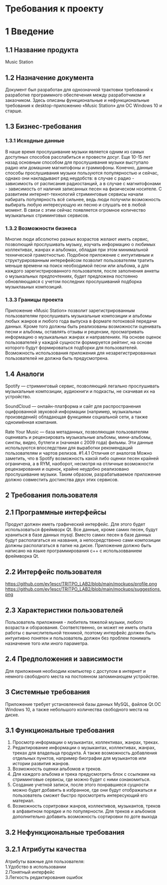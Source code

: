 # Требования к проекту 
# 1 Введение
## 1.1 Название продукта 
Music Station
## 1.2 Назначение документа
Документ был разработан для однозначной трактовки требований к разработке программного обеспечения между разработчиком и заказчиком. Здесь описаны функциональные и нефункциональные требования к desktop-приложению «Music Station» для OC Windows 10  и старше. 
## 1.3 Бизнес-требования
### 1.3.1 Исходные данные
В наше время прослушивание музыки является одним из самых доступных способов расслабиться и провести досуг. Еще 10-15 лет назад основным способом для прослушивания музыки выступало радио или домашние магнитофоны и граммофоны. Конечно, данные способы прослушивания музыки пользуются популярностью и сейчас, однако они накладывают ряд неудобств: в случае с радио - зависимость от расписания радиостанций, а в случае с магнитофонами - зависимость от наличия записанных песен на физическом носителе. С развитием интернет-технологий стриминговые сервисы начали набирать популярность всё сильнее, ведь люди получили возможность выбирать любую интересующую их песню и слушать ее в любой момент. В связи с этим сейчас появляется огромное количество музыкальных стриминговых сервисов.
### 1.3.2 Возможности бизнеса
Многие люди абсолютно разных возрастов желают иметь сервис, позволющий прослушивать музыку, изучать информацию о любимых коллективах, жанрах и альбомах, обладая при этом минимальной технической грамотностью. Подобное приложение с интуитивным и структурированным интерефейсом позволит пользователям тратить меньше времени на поиск необходимой песни или альбома, а для каждого зарегистрированного пользователя, после заполнения анкеты о музыкальных предпочтениях, будет предложена постоянно обновляющаяся с учетом последних прослушиваний подборка музыклаьных композиций.
### 1.3.3 Границы проекта
Приложение «Music Station» позволит зарегистрированным пользователям прослушивать музыкальные композиции и альбомы любых жанров и любого года выпуска в формате потоковой передачи данных. Кроме того должны быть реализованы возможности оценивать песни и альбомы, оставлять отзывы и рецензии, просматривать информацию о музыкальных жанрах и направлениях. На основе оценок пользователей у каждой сущности формируется рейтинг, на основе которого будут формироваться подборки для пользователей. Возможность использования приложения для незарегистрированных пользователей не должна быть предусмотрена.
## 1.4 Аналоги 
Spotify — стриминговый сервис, позволяющий легально прослушивать музыкальные композиции, аудиокниги и подкасты, не скачивая их на устройство.

SoundCloud — онлайн-платформа и сайт для распространения оцифрованной звуковой информации (например, музыкальных произведений) обладающая функциями социальной сети, а также одноимённая компания.

Rate Your Music — база метаданных, позволяющая пользователям оценивать и рецензировать музыкальные альбомы, мини-альбомы, синглы, видео, бутлеги и (начиная с 2009 года) фильмы. Эти данные используются впоследствии для выработки рекомендаций пользователям и чартов релизов.
#1.4.1 Отличия от аналогов
Можно заметить, что в Spotify возможность какой либо оценки песен крайней ограничена, а в RYM, наоборот, несмотря на отличные возможности рецензирования и оценок, крайне неудобно реализовано прослушивание музыки. Таким образом, разрабатываемое приложение должно совместить достинства двух этих сервисов.
## 2 Требования пользователя  
## 2.1 Программные интерфейсы 
Продукт должен иметь графический интерфейс. Для этого будет использоваться фреймворк Qt. Все данные, кроме самих песен, будут храниться в базе данных mysql. Вместо самих песен в базе данных будут располагаться их названия, а непосредственно сами композиции должны располагаться в папке на диске. Приложение должно быть написано на языке программирования с++ с использовванием фреймворка Qt.  
## 2.2 Интерфейс пользователя  
https://github.com/ev1escr/TRITPO_LAB2/blob/main/mockups/profile.png
https://github.com/ev1escr/TRITPO_LAB2/blob/main/mockups/suggestions.png
## 2.3 Характеристики пользователей  
Пользователь приложения - любитель тяжелой музыки, любого возраста и обзраования. Соответственно, он может не иметь опыта работы с вычислительной техникой, поэтому интерфейс должен быть интуитивно понятен и пользователь должен без проблем понимать назначение того или иного параметра.
## 2.4 Предположения и зависимости 
Для приложения необходим компьютер с доступом в интернет и немного свободного места на постоянном запоминающем устройстве.
## 3 Системные требования  
Приложение требует установленной базы данных MySQL, файлов Qt.ОС Windows 10, а также небольшого количества свободного места на диске.
## 3.1 Функциональные требования 
1. Просмотр информации о музыкантах, коллективах, жанрах, треках.
2. Редактирование информации о музыкантах, коллективах, жанрах, треках для владельца продукта. А также возможность добавления отдельных пунктов, например биографии для музыкантов или истории развития жанров.
3. Возможность оценки альбомов и треков.
4. Для каждого альбома и трека предусмотреть блок с ссылками на стриминговые сервисы, где можно будет с ними ознакомиться.
5. Создание учетной записи, после этого понравшиеся сущности можно будет добавить в избранное, где они будут отображаться и пользователь сможет быстро просмотреть интересующий его материал. 
6. Возможность соритровки жанров, коллективов, музыкантов, треков в алфавитном порядке и по популярности. Для треков и альбомов дополнительно добавить возможность сортировки по доте выхода
## 3.2 Нефункциональные требования  
## 3.2.1 Атрибуты качества
Атрибуты важные для пользователя:  
1.Удобство в использовании  
2.Понятный интерфейс   
3.Легкость редактирования ошибок   
